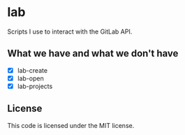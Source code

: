 # lab
Scripts I use to interact with the GitLab API.

## What we have and what we don't have
- [x] lab-create
- [x] lab-open
- [x] lab-projects

## License
This code is licensed under the MIT license.

